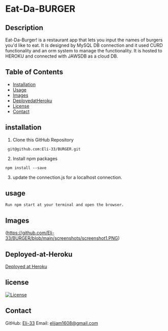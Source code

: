 # Eat-Da-BURGER

## Description

Eat-Da-Burger! is a restaurant app that lets you input the names of burgers you'd like to eat.
It is designed by MySQL DB connection and it used CURD functionality and an orm system to manage the functionality.
It is hosted to HEROKU and connected with JAWSDB as a cloud DB.

## Table of Contents
  * [Installation](#installation)
  * [Usage](#usage)
  * [Images](#images)
  * [DeployedatHeroku](#Deployed-at-Heroku)
  * [License](#license)
  * [Contact](#Contact)

  ## installation

  1. Clone this GitHub Repository 

 ```
  git@github.com:Eli-33/BURGER.git
 ```
 
  2. Install npm packages

```
npm install --save
```

  3. update the connection.js for a localhost connection.

## usage

```
Run npm start at your terminal and open the browser.
```

## Images
(https://github.com/Eli-33/BURGER/blob/main/screenshots/screenshot1.PNG)

## Deployed-at-Heroku
[Deployed at Heroku](https://blooming-anchorage-83482.herokuapp.com/)

## license
[![License](https://img.shields.io/badge/License-MIT-<Blue>.svg)](https://shields.io/)

## Contact

GitHub: [Eli-33]()
Email: <elijam1608@gmail.com>
